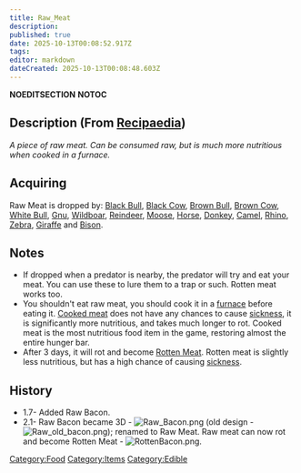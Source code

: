 ```yaml
---
title: Raw_Meat
description: 
published: true
date: 2025-10-13T00:08:52.917Z
tags: 
editor: markdown
dateCreated: 2025-10-13T00:08:48.603Z
---
```


__NOEDITSECTION__ __NOTOC__

## Description (From [Recipaedia](Recipaedia "wikilink"))

*A piece of raw meat. Can be consumed raw, but is much more nutritious
when cooked in a furnace.*

## Acquiring

Raw Meat is dropped by: [Black Bull](Black_Bull "wikilink"), [Black
Cow](Black_Cow "wikilink"), [Brown Bull](Brown_Bull "wikilink"), [Brown
Cow](Brown_Cow "wikilink"), [White Bull](White_Bull "wikilink"),
[Gnu](Gnu "wikilink"), [Wildboar](Wildboar "wikilink"),
[Reindeer](Reindeer "wikilink"), [Moose](Moose "wikilink"),
[Horse](Horse "wikilink"), [Donkey](Donkey "wikilink"),
[Camel](Camel "wikilink"), [Rhino](Rhino "wikilink"),
[Zebra](Zebra "wikilink"), [Giraffe](Giraffe "wikilink") and
[Bison](Bison "wikilink").

## Notes

  - If dropped when a predator is nearby, the predator will try and eat
    your meat. You can use these to lure them to a trap or such. Rotten
    meat works too.
  - You shouldn't eat raw meat, you should cook it in a
    [furnace](furnace "wikilink") before eating it. [Cooked
    meat](Cooked_Meat "wikilink") does not have any chances to cause
    [sickness](sickness "wikilink"), it is significantly more
    nutritious, and takes much longer to rot. Cooked meat is the most
    nutritious food item in the game, restoring almost the entire hunger
    bar.
  - After 3 days, it will rot and become [Rotten
    Meat](Rotten_Meat "wikilink"). Rotten meat is slightly less
    nutritious, but has a high chance of causing
    [sickness](sickness "wikilink").

## History

  - 1.7- Added Raw Bacon.
  - 2.1- Raw Bacon became 3D - ![Raw_Bacon.png](Raw_Bacon.png
    "Raw_Bacon.png") (old design -
    ![Raw_old_bacon.png](Raw_old_bacon.png "Raw_old_bacon.png"));
    renamed to Raw Meat. Raw meat can now rot and become Rotten Meat -
    ![RottenBacon.png](RottenBacon.png "RottenBacon.png").

[Category:Food](Category:Food "wikilink")
[Category:Items](Category:Items "wikilink")
[Category:Edible](Category:Edible "wikilink")